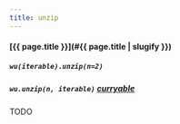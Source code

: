 ```yaml
---
title: unzip
---
```

#### [{{ page.title }}](#{{ page.title | slugify }})
##### `wu(iterable).unzip(n=2)`
##### `wu.unzip(n, iterable)` *[curryable](#curryable)*

TODO
